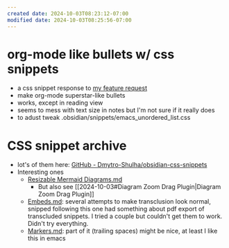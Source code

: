 ```yaml
---
created date: 2024-10-03T08:23:12-07:00
modified date: 2024-10-03T08:25:56-07:00
---
```

# org-mode like bullets w/ css snippets
- a css snippet response to [my feature request](https://github.com/lilian-pouliquen/obsidian-custom-list-character/issues/2)
- make org-mode superstar-like bullets
- works, except in reading view
- seems to mess with text size in notes but I'm not sure if it really does
- to adust tweak .obsidian/snippets/emacs_unordered_list.css
# CSS snippet archive
- lot's of them here: [GitHub - Dmytro-Shulha/obsidian-css-snippets](https://github.com/Dmytro-Shulha/obsidian-css-snippets)
- Interesting ones
	- [Resizable Mermaid Diagrams.md](https://github.com/Dmytro-Shulha/obsidian-css-snippets/blob/master/Snippets/Resizable%20Mermaid.md)
		- But also see [[2024-10-03#Diagram Zoom Drag Plugin|Diagram Zoom Drag Plugin]]
	- [Embeds.md](https://github.com/Dmytro-Shulha/obsidian-css-snippets/blob/master/Snippets/Embeds.md): several attempts to make transclusion look normal, snipped following this one had something about pdf export of transcluded snippets.  I tried a couple but couldn't get them to work.  Didn't try everything.
	- [Markers.md](https://github.com/Dmytro-Shulha/obsidian-css-snippets/blob/master/Snippets/Markers.md): part of it (trailing spaces) might be nice, at least I like this in emacs